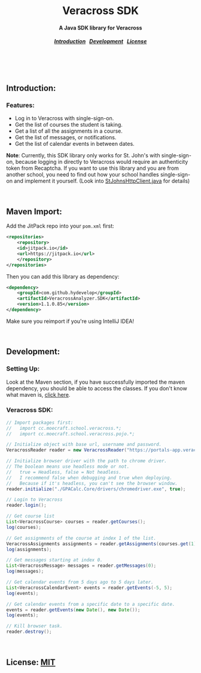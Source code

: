 <h1 align="center"><br><br>
  Veracross SDK
</h1>

<h4 align="center">
  A Java SDK library for Veracross
</h4>

<h5 align="center">
  <a href="#intro">Introduction</a>&nbsp;&nbsp;
  <a href="#development">Development</a>&nbsp;&nbsp;
  <a href="#license">License</a>
</h5><br><br><br>



<a name="intro"></a>
Introduction:
--------

### Features:

* Log in to Veracross with single-sign-on.
* Get the list of courses the student is taking.
* Get a list of all the assignments in a course.
* Get the list of messages, or notifications.
* Get the list of calendar events in between dates.

**Note**: Currently, this SDK library only works for St. John's with single-sign-on, 
because logging in directly to Veracross would require an authenticity token from Recaptcha.
If you want to use this library and you are from another school,
you need to find out how your school handles single-sign-on and implement it yourself.
(Look into [StJohnsHttpClient.java](./src/main/java/org/hydev/veracross/sdk/StJohnsHttpClient.java) for details)

<br>

<a name="maven"></a>
Maven Import:
--------

Add the JitPack repo into your `pom.xml` first:

```xml
<repositories>
    <repository>
    <id>jitpack.io</id>
    <url>https://jitpack.io</url>
    </repository>
</repositories>
```

Then you can add this library as dependency:

```xml
<dependency>
    <groupId>com.github.hydevelop</groupId>
    <artifactId>VeracrossAnalyzer.SDK</artifactId>
    <version>1.1.0.85</version>
</dependency>
```

Make sure you reimport if you're using IntelliJ IDEA!

<br>

<a name="development"></a>
Development:
--------

### Setting Up:

Look at the Maven section,
if you have successfully imported the maven dependency,
you should be able to access the classes.
If you don't know what maven is, [click here](https://lmgtfy.com/?q=maven).

### Veracross SDK:

```java
// Import packages first:
//   import cc.moecraft.school.veracross.*;
//   import cc.moecraft.school.veracross.pojo.*;

// Initialize object with base url, username and password.
VeracrossReader reader = new VeracrossReader("https://portals-app.veracross.com/schoolname", "username", "password");

// Initialize browser driver with the path to chrome driver.
// The boolean means use headless mode or not.
//   true = Headless, false = Not headless.
//   I recommend false when debugging and true when deploying.
//   Because if it's headless, you can't see the browser window.
reader.initialize("./GPACalc.Core/drivers/chromedriver.exe", true);

// Login to Veracross
reader.login();

// Get course list
List<VeracrossCourse> courses = reader.getCourses();
log(courses);

// Get assignments of the course at index 1 of the list.
VeracrossAssignments assignments = reader.getAssignments(courses.get(1).getAssignmentsId());
log(assignments);

// Get messages starting at index 0.
List<VeracrossMessage> messages = reader.getMessages(0);
log(messages);

// Get calendar events from 5 days ago to 5 days later.
List<VeracrossCalendarEvent> events = reader.getEvents(-5, 5);
log(events);

// Get calendar events from a specific date to a specific date.
events = reader.getEvents(new Date(), new Date());
log(events);

// Kill browser task.
reader.destroy();
```

<br>

<a name="license"></a>
License: [MIT](https://choosealicense.com/licenses/mit/)
--------
